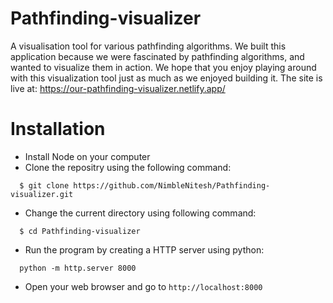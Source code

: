 # Pathfinding-visualizer
A visualisation tool for various pathfinding algorithms. We built this application because we were fascinated by pathfinding algorithms, and wanted to visualize them in action. We hope that you enjoy playing around with this visualization tool just as much as we enjoyed building it. The site is live at: https://our-pathfinding-visualizer.netlify.app/
# Installation
 * Install Node on your computer
 * Clone the repositry using the following command:
```
  $ git clone https://github.com/NimbleNitesh/Pathfinding-visualizer.git
```
 * Change the current directory using following command:
```
  $ cd Pathfinding-visualizer
```
 * Run the program by creating a HTTP server using python:
```
  python -m http.server 8000
```
 * Open your web browser and go to ```http://localhost:8000```
 
